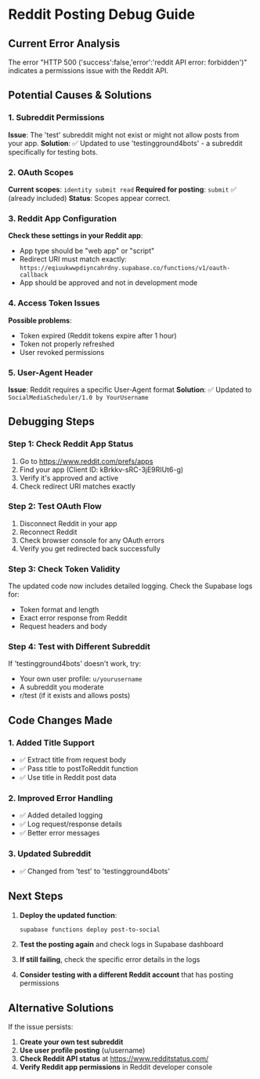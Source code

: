 # Reddit Posting Debug Guide

## Current Error Analysis
The error "HTTP 500 ('success':false,'error':'reddit API error: forbidden')" indicates a permissions issue with the Reddit API.

## Potential Causes & Solutions

### 1. **Subreddit Permissions**
**Issue**: The 'test' subreddit might not exist or might not allow posts from your app.
**Solution**: ✅ Updated to use 'testingground4bots' - a subreddit specifically for testing bots.

### 2. **OAuth Scopes**
**Current scopes**: `identity submit read`
**Required for posting**: `submit` ✅ (already included)
**Status**: Scopes appear correct.

### 3. **Reddit App Configuration**
**Check these settings in your Reddit app**:
- App type should be "web app" or "script"
- Redirect URI must match exactly: `https://eqiuukwwpdiyncahrdny.supabase.co/functions/v1/oauth-callback`
- App should be approved and not in development mode

### 4. **Access Token Issues**
**Possible problems**:
- Token expired (Reddit tokens expire after 1 hour)
- Token not properly refreshed
- User revoked permissions

### 5. **User-Agent Header**
**Issue**: Reddit requires a specific User-Agent format
**Solution**: ✅ Updated to `SocialMediaScheduler/1.0 by YourUsername`

## Debugging Steps

### Step 1: Check Reddit App Status
1. Go to https://www.reddit.com/prefs/apps
2. Find your app (Client ID: kBrkkv-sRC-3jE9RIUt6-g)
3. Verify it's approved and active
4. Check redirect URI matches exactly

### Step 2: Test OAuth Flow
1. Disconnect Reddit in your app
2. Reconnect Reddit
3. Check browser console for any OAuth errors
4. Verify you get redirected back successfully

### Step 3: Check Token Validity
The updated code now includes detailed logging. Check the Supabase logs for:
- Token format and length
- Exact error response from Reddit
- Request headers and body

### Step 4: Test with Different Subreddit
If 'testingground4bots' doesn't work, try:
- Your own user profile: `u/yourusername`
- A subreddit you moderate
- r/test (if it exists and allows posts)

## Code Changes Made

### 1. Added Title Support
- ✅ Extract title from request body
- ✅ Pass title to postToReddit function
- ✅ Use title in Reddit post data

### 2. Improved Error Handling
- ✅ Added detailed logging
- ✅ Log request/response details
- ✅ Better error messages

### 3. Updated Subreddit
- ✅ Changed from 'test' to 'testingground4bots'

## Next Steps

1. **Deploy the updated function**:
   ```bash
   supabase functions deploy post-to-social
   ```

2. **Test the posting again** and check logs in Supabase dashboard

3. **If still failing**, check the specific error details in the logs

4. **Consider testing with a different Reddit account** that has posting permissions

## Alternative Solutions

If the issue persists:

1. **Create your own test subreddit**
2. **Use user profile posting** (u/username)
3. **Check Reddit API status** at https://www.redditstatus.com/
4. **Verify Reddit app permissions** in Reddit developer console
